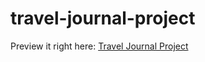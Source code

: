 # travel-journal-project

Preview it right here: <a href='https://av1ad.github.io/travel-journal-project/'> Travel Journal Project </a>
